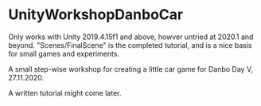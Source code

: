 ﻿# UnityWorkshopDanboCar

Only works with Unity 2019.4.15f1 and above, howver untried at 2020.1 and beyond.
"Scenes/FinalScene" is the completed tutorial, and is a nice basis for small games and experiments. 

A small step-wise workshop for creating a little car game for Danbo Day V, 27.11.2020.

A written tutorial might come later.
